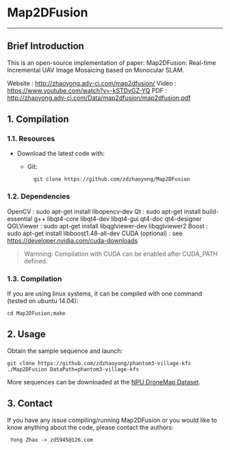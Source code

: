 # Map2DFusion
------------------------------------------------------------------------------
## Brief Introduction
This is an open-source implementation of paper:
Map2DFusion: Real-time Incremental UAV Image Mosaicing based on Monocular SLAM.

Website : http://zhaoyong.adv-ci.com/map2dfusion/
Video   : https://www.youtube.com/watch?v=-kSTDvGZ-YQ
PDF     : http://zhaoyong.adv-ci.com/Data/map2dfusion/map2dfusion.pdf   

## 1. Compilation
### 1.1. Resources
  * Download the latest code with: 
    * Git: 
    
            git clone https://github.com/zdzhaoyong/Map2DFusion

### 1.2. Dependencies
OpenCV  : sudo apt-get install libopencv-dev
Qt      : sudo apt-get install build-essential g++ libqt4-core libqt4-dev libqt4-gui qt4-doc qt4-designer
QGLViewer : sudo apt-get install libqglviewer-dev libqglviewer2
Boost   : sudo apt-get install libboost1.48-all-dev
CUDA (optional) : see https://developer.nvidia.com/cuda-downloads

> Warnning: Compilation with CUDA can be enabled after CUDA_PATH defined.

### 1.3. Compilation
If you are using linux systems, it can be compiled with one command (tested on ubuntu 14.04):

    cd Map2DFusion;make

## 2. Usage
Obtain the sample sequence and launch:

    git clone https://github.com/zdzhaoyong/phantom3-village-kfs
    ./Map2DFusion DataPath=phantom3-village-kfs
    
More sequences can be downloaded at the [NPU DroneMap Dataset](http://zhaoyong.adv-ci.com/npu-dronemap-dataset).
## 3. Contact

If you have any issue compiling/running Map2DFusion or you would like to know anything about the code, please contact the authors:

     Yong Zhao -> zd5945@126.com



